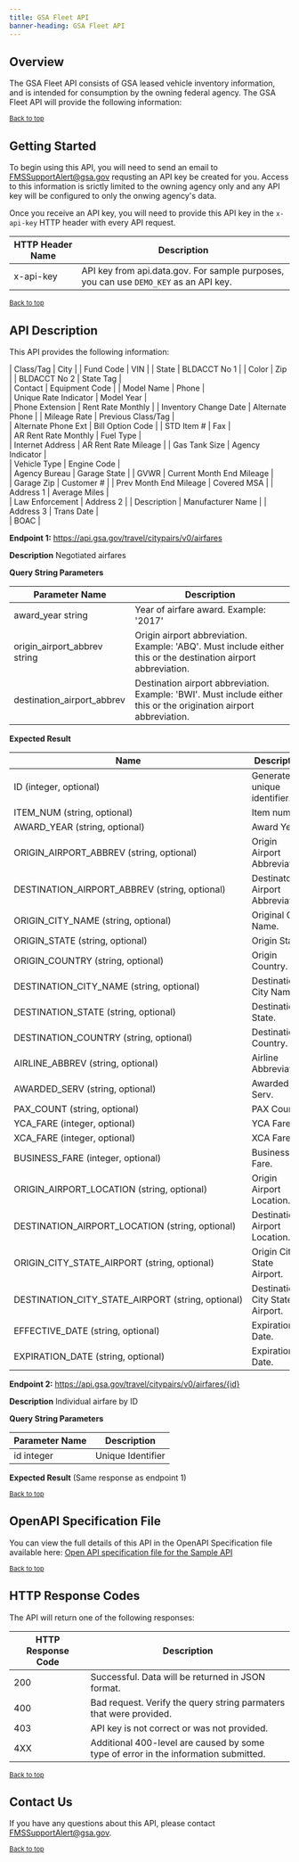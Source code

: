```yaml
---
title: GSA Fleet API
banner-heading: GSA Fleet API
---
```



## Overview

The GSA Fleet API consists of GSA leased vehicle inventory information, and is intended for consumption by the owning federal agency.  The GSA Fleet API will provide the following information: 


<p><small><a href="#">Back to top</a></small></p>

## Getting Started

To begin using this API, you will need to send an email to FMSSupportAlert@gsa.gov requsting an API key be created for you.  Access to this information is srictly limited to the owning agency only and any API key will be configured to only the onwing agency's data.  

Once you receive an API key, you will need to provide this API key in the `x-api-key` HTTP header with every API request.

| HTTP Header Name | Description |
| ---- | ----------- |
| x-api-key | API key from api.data.gov.  For sample purposes, you can use `DEMO_KEY` as an API key. |




<p><small><a href="#">Back to top</a></small></p>

## API Description



This API provides the following information:

| Class/Tag |	City |
| Fund Code | VIN |
| State |	BLDACCT No 1 |
| Color | Zip | 
| BLDACCT No 2 | State Tag |	
| Contact	| Equipment Code | 
| Model Name | Phone |	
| Unique Rate Indicator | Model Year |	
| Phone Extension |	Rent Rate Monthly | 
| Inventory Change Date | Alternate Phone |	
| Mileage Rate | Previous Class/Tag |	
| Alternate Phone Ext |	Bill Option Code | 
| STD Item # | Fax |	
| AR Rent Rate Monthly | Fuel Type |	
| Internet Address |	AR Rent Rate Mileage |
| Gas Tank Size |	Agency Indicator |	
| Vehicle Type | Engine Code |	
| Agency Bureau |	Garage State | 
| GVWR | Current Month End Mileage |	
| Garage Zip | Customer # |	
| Prev Month End Mileage | Covered MSA | 
| Address 1 | Average Miles |	
| Law Enforcement | Address 2 |	
| Description |	Manufacturer Name | 
| Address 3 |	Trans Date |	
| BOAC |






**Endpoint 1:** https://api.gsa.gov/travel/citypairs/v0/airfares

**Description**   Negotiated airfares

**Query String Parameters**

| Parameter Name | Description |
| ---- | ----------- |
| award_year string | Year of airfare award. Example: '2017' |
| origin_airport_abbrev string | Origin airport abbreviation. Example: 'ABQ'. Must include either this or the destination airport abbreviation. |
| destination_airport_abbrev | Destination airport abbreviation. Example: 'BWI'. Must include either this or the origination airport abbreviation. |

**Expected Result**

| Name  | Description |
| ---- | ----------- |
| ID (integer, optional) | Generated unique identifier. |
| ITEM_NUM (string, optional) | Item number. |
| AWARD_YEAR (string, optional) | Award Year. |
| ORIGIN_AIRPORT_ABBREV (string, optional) | Origin Airport Abbreviation. |
| DESTINATION_AIRPORT_ABBREV (string, optional) | Destinatoin Airport Abbreviation. |
| ORIGIN_CITY_NAME (string, optional) | Original City Name. |
| ORIGIN_STATE (string, optional) | Origin State. |
| ORIGIN_COUNTRY (string, optional) | Origin Country. |
| DESTINATION_CITY_NAME (string, optional) | Destination City Name. |
| DESTINATION_STATE (string, optional) | Destination State. |
| DESTINATION_COUNTRY (string, optional) | Destination Country. |
| AIRLINE_ABBREV (string, optional) | Airline Abbreviation. |
| AWARDED_SERV (string, optional) | Awarded Serv. |
| PAX_COUNT (string, optional) | PAX Count. |
| YCA_FARE (integer, optional) | YCA Fare. |
| XCA_FARE (integer, optional) | XCA Fare. |
| BUSINESS_FARE (integer, optional) | Business Fare. |
| ORIGIN_AIRPORT_LOCATION (string, optional) | Origin Airport Location. |
| DESTINATION_AIRPORT_LOCATION (string, optional) | Destination Airport Location. |
| ORIGIN_CITY_STATE_AIRPORT (string, optional) | Origin City State Airport. |
| DESTINATION_CITY_STATE_AIRPORT (string, optional) | Destination City State Airport. |
| EFFECTIVE_DATE (string, optional) | Expiration Date. |
| EXPIRATION_DATE (string, optional) | Expiration Date. |



**Endpoint 2:** https://api.gsa.gov/travel/citypairs/v0/airfares/{id}

**Description**   Individual airfare by ID

**Query String Parameters**

| Parameter Name | Description |
| ---- | ----------- |
| id integer | Unique Identifier |

**Expected Result**
(Same response as endpoint 1)

<p><small><a href="#">Back to top</a></small></p>

## OpenAPI Specification File

You can view the full details of this API in the OpenAPI Specification file available here:
<a href="v1/openapi.yaml">Open API specification file for the Sample API</a>

<p><small><a href="#">Back to top</a></small></p>

## HTTP Response Codes

The API will return one of the following responses:

| HTTP Response Code | Description |
| ---- | ----------- |
| 200 | Successful. Data will be returned in JSON format. |
| 400 | Bad request. Verify the query string parmaters that were provided. |
| 403 | API key is not correct or was not provided. |
| 4XX | Additional 400-level are caused by some type of error in the information submitted. |

<p><small><a href="#">Back to top</a></small></p>


## Contact Us

If you have any questions about this API, please contact FMSSupportAlert@gsa.gov.

<p><small><a href="#">Back to top</a></small></p>
